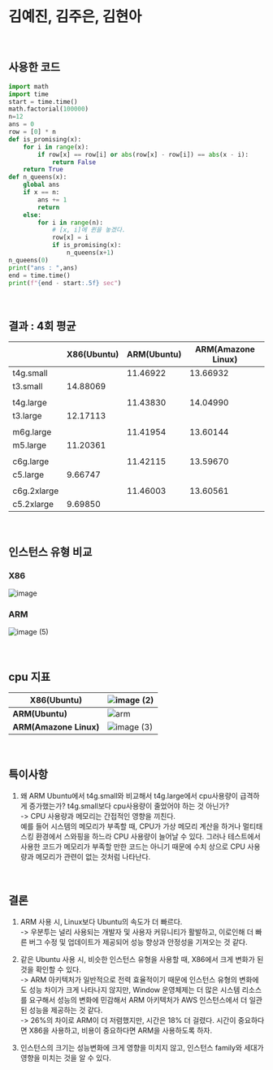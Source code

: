 # 김예진, 김주은, 김현아  
<br>

## 사용한 코드
```python
import math
import time
start = time.time()
math.factorial(100000)
n=12
ans = 0
row = [0] * n
def is_promising(x):
    for i in range(x):
        if row[x] == row[i] or abs(row[x] - row[i]) == abs(x - i):
            return False
    return True
def n_queens(x):
    global ans
    if x == n:
        ans += 1
        return
    else:
        for i in range(n):
            # [x, i]에 퀸을 놓겠다.
            row[x] = i
            if is_promising(x):
                n_queens(x+1)
n_queens(0)
print("ans : ",ans)
end = time.time()
print(f"{end - start:.5f} sec")
```
<br>

## 결과 : 4회 평균
|             	| X86(Ubuntu)      	| ARM(Ubuntu)      	| ARM(Amazone Linux) 	|
|-------------	|----------	|----------	|------------	|
| t4g.small   	|          	| 11.46922 	| 13.66932   	|
| t3.small    	| 14.88069 	|          	|            	|
|	|	|	||
| t4g.large   	|          	| 11.43830 	| 14.04990   	|
| t3.large    	| 12.17113 	|          	|            	|
|	|	|	||
| m6g.large   	|          	| 11.41954 	| 13.60144   	|
| m5.large    	| 11.20361 	|          	|            	|
|	|	|	||
| c6g.large   	|          	| 11.42115 	| 13.59670   	|
| c5.large    	| 9.66747  	|          	|            	|
|	|	|	||
| c6g.2xlarge 	|          	| 11.46003 	| 13.60561   	|
| c5.2xlarge  	| 9.69850  	|          	|            	|
<br>


## 인스턴스 유형 비교
### X86
![image](https://github.com/koorukuroo/pda_4th/assets/92364973/fac04d1b-ec07-412d-9fb9-cd7ea5e4ad24)
### ARM
![image (5)](https://github.com/koorukuroo/pda_4th/assets/92364973/62703b5d-7ff7-4f01-9e2a-e9852e72257f)  
<br><br>

## cpu 지표

|  X86(Ubuntu)    	| ![image (2)](https://github.com/koorukuroo/pda_4th/assets/92364973/158bfc33-7c8c-4795-adda-cae6b47abcbb) 	|
|--------------------	|----------------------------------------------------------------------------------------------------------	|
| **ARM(Ubuntu)**                	| ![arm](https://github.com/koorukuroo/pda_4th/assets/92364973/bcd9cda3-1a4b-4acc-ad63-de5a34cad20c)       	|
| **ARM(Amazone Linux)** 	| ![image (3)](https://github.com/koorukuroo/pda_4th/assets/92364973/a63ae31a-4f77-454e-8c58-46c6d2008254) 	|
<br>

## 특이사항
1. 왜 ARM Ubuntu에서 t4g.small와 비교해서 t4g.large에서 cpu사용량이 급격하게 증가했는가? t4g.small보다 cpu사용량이 줄었어야 하는 것 아닌가? <br>
  -> CPU 사용량과 메모리는 간접적인 영향을 끼친다. <br>
예를 들어 시스템의 메모리가 부족할 때, CPU가 가상 메모리 계산을 하거나 멀티태스킹 환경에서 스와핑을 하느라 CPU 사용량이 늘어날 수 있다.
그러나 테스트에서 사용한 코드가 메모리가 부족할 만한 코드는 아니기 때문에 수치 상으로 CPU 사용량과 메모리가 관련이 없는 것처럼 나타난다.
<br>

## 결론
1. ARM 사용 시, Linux보다 Ubuntu의 속도가 더 빠르다.  
  -> 우분투는 널리 사용되는 개발자 및 사용자 커뮤니티가 활발하고, 이로인해 더 빠른 버그 수정 및 업데이트가 제공되어 성능 향상과 안정성을 기져오는 것 같다. <br>

2. 같은 Ubuntu 사용 시, 비슷한 인스턴스 유형을 사용할 때, X86에서 크게 변화가 된 것을 확인할 수 있다.  
  -> ARM 아키텍처가 일반적으로 전력 효율적이기 때문에 인스턴스 유형의 변화에도 성능 차이가 크게 나타나지 않지만, Window 운영체제는 더 많은 시스템 리소스를 요구해서 성능의 변화에 민감해서 ARM 아키텍처가 AWS 인스턴스에서 더 일관된 성능을 제공하는 것 같다.<br>
    -> 26%의 차이로 ARM이 더 저렴했지만, 시간은 18% 더 걸렸다. 시간이 중요하다면 X86을 사용하고, 비용이 중요하다면 ARM을 사용하도록 하자.

3. 인스턴스의 크기는 성능변화에 크게 영향을 미치지 않고, 인스턴스 family와 세대가 영향을 미치는 것을 알 수 있다. <br>

